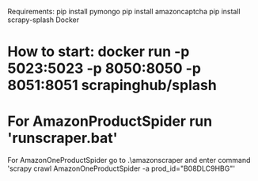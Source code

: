Requirements:
pip install pymongo
pip install amazoncaptcha
pip install scrapy-splash
Docker

How to start:
docker run -p 5023:5023 -p 8050:8050 -p 8051:8051 scrapinghub/splash
=====================================================================
For AmazonProductSpider run 'runscraper.bat'
=====================================================================
For AmazonOneProductSpider go to .\amazonscraper and enter command 'scrapy crawl AmazonOneProductSpider -a prod_id="B08DLC9HBG"'
